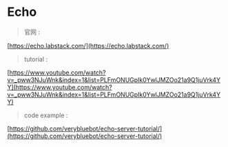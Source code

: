 # Echo

> 官网 :

[https://echo.labstack.com/](https://echo.labstack.com/)

> tutorial :

[https://www.youtube.com/watch?v=_pww3NJuWnk&index=1&list=PLFmONUGpIk0YwlJMZOo21a9Q1juVrk4YY](https://www.youtube.com/watch?v=_pww3NJuWnk&index=1&list=PLFmONUGpIk0YwlJMZOo21a9Q1juVrk4YY)

> code example :

[https://github.com/verybluebot/echo-server-tutorial/](https://github.com/verybluebot/echo-server-tutorial/)
